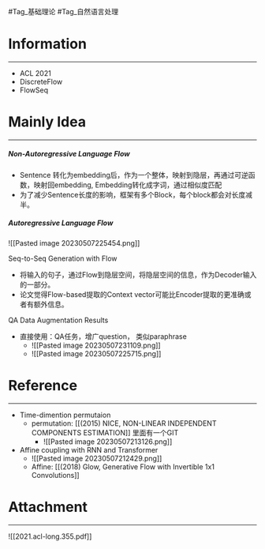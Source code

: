 #Tag_基础理论 #Tag_自然语言处理 
# Information
---
- ACL 2021
- DiscreteFlow
- FlowSeq

# Mainly Idea
---
##### Non-Autoregressive Language Flow
- Sentence 转化为embedding后，作为一个整体，映射到隐层，再通过可逆函数，映射回embedding, Embedding转化成字词，通过相似度匹配
- 为了减少Sentence长度的影响，框架有多个Block，每个block都会对长度减半。

##### Autoregressive Language Flow
![[Pasted image 20230507225454.png]]

Seq-to-Seq Generation with Flow
- 将输入的句子，通过Flow到隐层空间，将隐层空间的信息，作为Decoder输入的一部分。
- 论文觉得Flow-based提取的Context vector可能比Encoder提取的更准确或者有额外信息。

QA Data Augmentation Results
- 直接使用：QA任务，增广question， 类似paraphrase
	- ![[Pasted image 20230507231109.png]]
	- ![[Pasted image 20230507225715.png]]

# Reference
---
- Time-dimention permutaion
	- permutation: [[(2015) NICE, NON-LINEAR INDEPENDENT COMPONENTS ESTIMATION]] 里面有一个GIT
		- ![[Pasted image 20230507213126.png]]
- Affine coupling with RNN and Transformer
	- ![[Pasted image 20230507212429.png]]
	- Affine: [[(2018) Glow, Generative Flow with Invertible 1x1 Convolutions]]

# Attachment
---
![[2021.acl-long.355.pdf]]